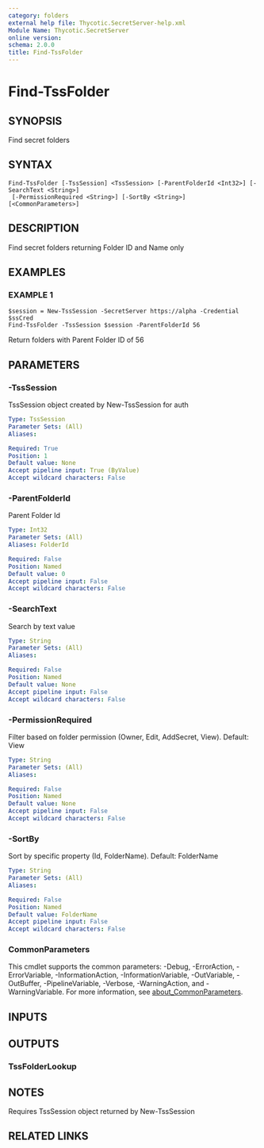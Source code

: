 ```yaml
---
category: folders
external help file: Thycotic.SecretServer-help.xml
Module Name: Thycotic.SecretServer
online version:
schema: 2.0.0
title: Find-TssFolder
---
```


# Find-TssFolder

## SYNOPSIS
Find secret folders

## SYNTAX

```
Find-TssFolder [-TssSession] <TssSession> [-ParentFolderId <Int32>] [-SearchText <String>]
 [-PermissionRequired <String>] [-SortBy <String>] [<CommonParameters>]
```

## DESCRIPTION
Find secret folders returning Folder ID and Name only

## EXAMPLES

### EXAMPLE 1
```
$session = New-TssSession -SecretServer https://alpha -Credential $ssCred
Find-TssFolder -TssSession $session -ParentFolderId 56
```

Return folders with Parent Folder ID of 56

## PARAMETERS

### -TssSession
TssSession object created by New-TssSession for auth

```yaml
Type: TssSession
Parameter Sets: (All)
Aliases:

Required: True
Position: 1
Default value: None
Accept pipeline input: True (ByValue)
Accept wildcard characters: False
```

### -ParentFolderId
Parent Folder Id

```yaml
Type: Int32
Parameter Sets: (All)
Aliases: FolderId

Required: False
Position: Named
Default value: 0
Accept pipeline input: False
Accept wildcard characters: False
```

### -SearchText
Search by text value

```yaml
Type: String
Parameter Sets: (All)
Aliases:

Required: False
Position: Named
Default value: None
Accept pipeline input: False
Accept wildcard characters: False
```

### -PermissionRequired
Filter based on folder permission (Owner, Edit, AddSecret, View).
Default: View

```yaml
Type: String
Parameter Sets: (All)
Aliases:

Required: False
Position: Named
Default value: None
Accept pipeline input: False
Accept wildcard characters: False
```

### -SortBy
Sort by specific property (Id, FolderName).
Default: FolderName

```yaml
Type: String
Parameter Sets: (All)
Aliases:

Required: False
Position: Named
Default value: FolderName
Accept pipeline input: False
Accept wildcard characters: False
```

### CommonParameters
This cmdlet supports the common parameters: -Debug, -ErrorAction, -ErrorVariable, -InformationAction, -InformationVariable, -OutVariable, -OutBuffer, -PipelineVariable, -Verbose, -WarningAction, and -WarningVariable. For more information, see [about_CommonParameters](http://go.microsoft.com/fwlink/?LinkID=113216).

## INPUTS

## OUTPUTS

### TssFolderLookup
## NOTES
Requires TssSession object returned by New-TssSession

## RELATED LINKS

